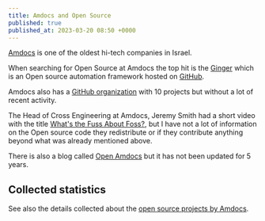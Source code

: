 ```yaml
---
title: Amdocs and Open Source
published: true
published_at: 2023-03-20 08:50 +0000
---
```



[Amdocs](https://www.amdocs.com/) is one of the oldest hi-tech companies in Israel.

When searching for Open Source at Amdocs the top hit is the [Ginger](https://ginger.amdocs.com/) which is an Open source automation framework hosted on [GitHub](https://github.com/Ginger-Automation/Ginger).

Amdocs also has a [GitHub organization](https://github.com/open-amdocs) with 10 projects but without a lot of recent activity.

The Head of Cross Engineering at Amdocs, Jeremy Smith had a short video with the title
[What's the Fuss About Foss?](https://www.youtube.com/watch?v=gDhSxFtWNv8),
but I have not a lot of information on the Open source code they redistribute or if they contribute anything beyond what was already mentioned above.

There is also a blog called [Open Amdocs](https://open-amdocs.github.io/) but it has not been updated for 5 years.

## Collected statistics

See also the details collected about the [open source projects by Amdocs](https://osdc.code-maven.com/open-source-by-organizations/github/open-amdocs).

